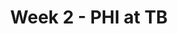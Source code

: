 ---
layout: game
title: Week 2 - PHI at TB
season: 2018
game_id: 2018_02_PHI_TB
away_team: PHI
home_team: TB
---